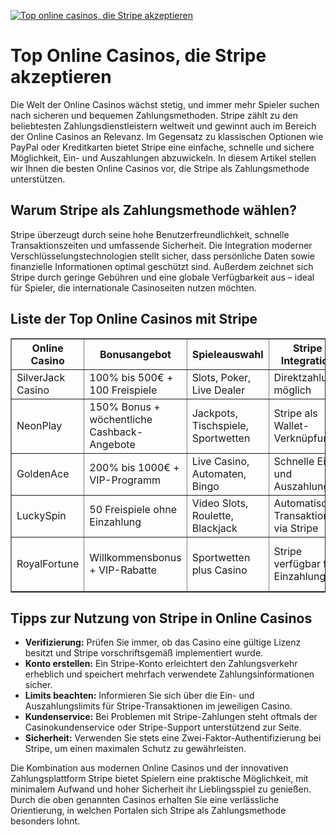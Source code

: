 [![Top online casinos, die Stripe akzeptieren](https://123-caf.pages.dev/gitsignup.png)](https://vrmoo.ru/Bt82HjjY)

<h1>Top Online Casinos, die Stripe akzeptieren</h1>  <p>Die Welt der Online Casinos wächst stetig, und immer mehr Spieler suchen nach sicheren und bequemen Zahlungsmethoden. Stripe zählt zu den beliebtesten Zahlungsdienstleistern weltweit und gewinnt auch im Bereich der Online Casinos an Relevanz. Im Gegensatz zu klassischen Optionen wie PayPal oder Kreditkarten bietet Stripe eine einfache, schnelle und sichere Möglichkeit, Ein- und Auszahlungen abzuwickeln. In diesem Artikel stellen wir Ihnen die besten Online Casinos vor, die Stripe als Zahlungsmethode unterstützen.</p>  <h2>Warum Stripe als Zahlungsmethode wählen?</h2>  <p>Stripe überzeugt durch seine hohe Benutzerfreundlichkeit, schnelle Transaktionszeiten und umfassende Sicherheit. Die Integration moderner Verschlüsselungstechnologien stellt sicher, dass persönliche Daten sowie finanzielle Informationen optimal geschützt sind. Außerdem zeichnet sich Stripe durch geringe Gebühren und eine globale Verfügbarkeit aus – ideal für Spieler, die internationale Casinoseiten nutzen möchten.</p>  <h2>Liste der Top Online Casinos mit Stripe</h2>  <table border="1" cellpadding="8" cellspacing="0" style="border-collapse: collapse; width: 100%;">   <thead>     <tr>       <th>Online Casino</th>       <th>Bonusangebot</th>       <th>Spieleauswahl</th>       <th>Stripe Integration</th>       <th>Besondere Merkmale</th>     </tr>   </thead>   <tbody>     <tr>       <td>SilverJack Casino</td>       <td>100% bis 500€ + 100 Freispiele</td>       <td>Slots, Poker, Live Dealer</td>       <td>Direktzahlung möglich</td>       <td>24/7 Support, mobioptimiert</td>     </tr>     <tr>       <td>NeonPlay</td>       <td>150% Bonus + wöchentliche Cashback-Angebote</td>       <td>Jackpots, Tischspiele, Sportwetten</td>       <td>Stripe als Wallet-Verknüpfung</td>       <td>Kryptowährungen akzeptiert</td>     </tr>     <tr>       <td>GoldenAce</td>       <td>200% bis 1000€ + VIP-Programm</td>       <td>Live Casino, Automaten, Bingo</td>       <td>Schnelle Ein- und Auszahlungen</td>       <td>Exklusive Turniere</td>     </tr>     <tr>       <td>LuckySpin</td>       <td>50 Freispiele ohne Einzahlung</td>       <td>Video Slots, Roulette, Blackjack</td>       <td>Automatische Transaktionen via Stripe</td>       <td>Mehrsprachiger Kundendienst</td>     </tr>     <tr>       <td>RoyalFortune</td>       <td>Willkommensbonus + VIP-Rabatte</td>       <td>Sportwetten plus Casino</td>       <td>Stripe verfügbar für Einzahlung</td>       <td>Modernes Interface, schnelle Auszahlungen</td>     </tr>   </tbody> </table>  <h2>Tipps zur Nutzung von Stripe in Online Casinos</h2>  <ul>   <li><strong>Verifizierung:</strong> Prüfen Sie immer, ob das Casino eine gültige Lizenz besitzt und Stripe vorschriftsgemäß implementiert wurde.</li>   <li><strong>Konto erstellen:</strong> Ein Stripe-Konto erleichtert den Zahlungsverkehr erheblich und speichert mehrfach verwendete Zahlungsinformationen sicher.</li>   <li><strong>Limits beachten:</strong> Informieren Sie sich über die Ein- und Auszahlungslimits für Stripe-Transaktionen im jeweiligen Casino.</li>   <li><strong>Kundenservice:</strong> Bei Problemen mit Stripe-Zahlungen steht oftmals der Casinokundenservice oder Stripe-Support unterstützend zur Seite.</li>   <li><strong>Sicherheit:</strong> Verwenden Sie stets eine Zwei-Faktor-Authentifizierung bei Stripe, um einen maximalen Schutz zu gewährleisten.</li> </ul>  <p>Die Kombination aus modernen Online Casinos und der innovativen Zahlungsplattform Stripe bietet Spielern eine praktische Möglichkeit, mit minimalem Aufwand und hoher Sicherheit ihr Lieblingsspiel zu genießen. Durch die oben genannten Casinos erhalten Sie eine verlässliche Orientierung, in welchen Portalen sich Stripe als Zahlungsmethode besonders lohnt.</p>